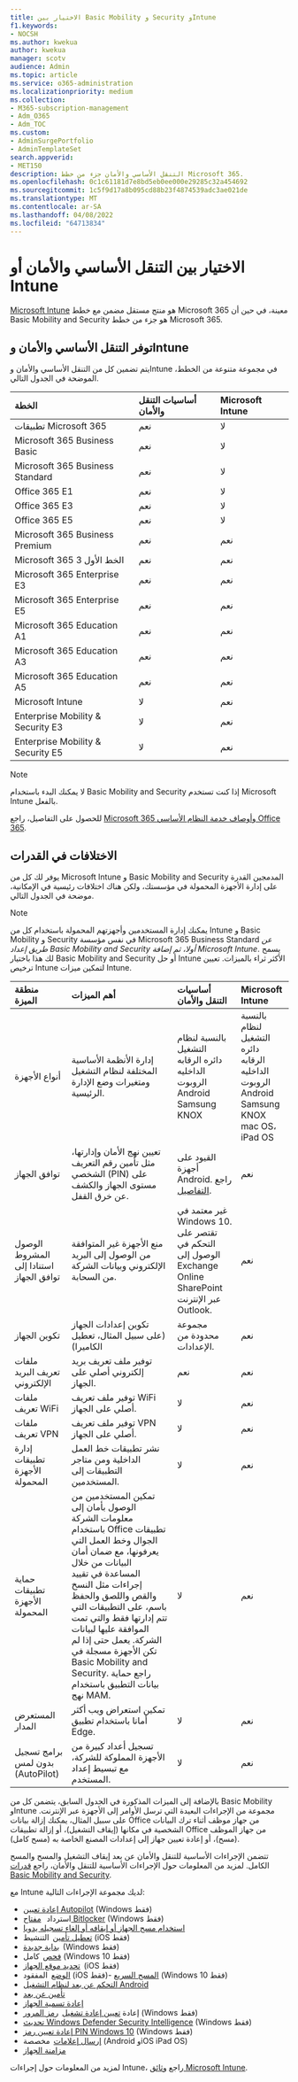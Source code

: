 ```yaml
---
title: الاختيار بين Basic Mobility و Security وIntune
f1.keywords:
- NOCSH
ms.author: kwekua
author: kwekua
manager: scotv
audience: Admin
ms.topic: article
ms.service: o365-administration
ms.localizationpriority: medium
ms.collection:
- M365-subscription-management
- Adm_O365
- Adm_TOC
ms.custom:
- AdminSurgePortfolio
- AdminTemplateSet
search.appverid:
- MET150
description: التنقل الأساسي والأمان جزء من خطط Microsoft 365.
ms.openlocfilehash: 0c1c61181d7e8bd5eb0ee000e29285c32a454692
ms.sourcegitcommit: 1c5f9d17a8b095cd88b23f4874539adc3ae021de
ms.translationtype: MT
ms.contentlocale: ar-SA
ms.lasthandoff: 04/08/2022
ms.locfileid: "64713834"
---
```

# <a name="choose-between-basic-mobility-and-security-or-intune"></a>الاختيار بين التنقل الأساسي والأمان أو Intune

[Microsoft Intune](/mem/intune/) هو منتج مستقل مضمن مع خطط Microsoft 365 معينة، في حين أن Basic Mobility and Security هو جزء من خطط Microsoft 365.

 ## <a name="availability-of-basic-mobility-and-security-and-intune"></a>توفر التنقل الأساسي والأمان وIntune

يتم تضمين كل من التنقل الأساسي والأمان وIntune في مجموعة متنوعة من الخطط، الموضحة في الجدول التالي.

| الخطة | أساسيات التنقل والأمان | Microsoft Intune |
|:-----|:-----|:-----|
|تطبيقات Microsoft 365|نعم|لا|
|Microsoft 365 Business Basic|نعم|لا|
|Microsoft 365 Business Standard|نعم|لا|
|Office 365 E1 |نعم|لا|
|Office 365 E3 |نعم|لا|
|Office 365 E5 |نعم|لا|
|Microsoft 365 Business Premium |نعم|نعم|
|Microsoft 365 الخط الأول 3 |نعم|نعم|
|Microsoft 365 Enterprise E3 |نعم|نعم|
|Microsoft 365 Enterprise E5 |نعم|نعم|
|Microsoft 365 Education A1 |نعم|نعم|
|Microsoft 365 Education A3 |نعم|نعم|
|Microsoft 365 Education A5 |نعم|نعم|
|Microsoft Intune |لا|نعم|
|Enterprise Mobility & Security E3 |لا|نعم|
|Enterprise Mobility & Security E5 |لا|نعم|

> [!NOTE]
> لا يمكنك البدء باستخدام Basic Mobility and Security إذا كنت تستخدم Microsoft Intune بالفعل.

 للحصول على التفاصيل، راجع [Microsoft 365 وأوصاف خدمة النظام الأساسي Office 365](/office365/servicedescriptions/office-365-platform-service-description/office-365-platform-service-description).

## <a name="differences-in-capabilities"></a>الاختلافات في القدرات

يوفر لك كل من Microsoft Intune و Basic Mobility and Security المدمجين القدرة على إدارة الأجهزة المحمولة في مؤسستك، ولكن هناك اختلافات رئيسية في الإمكانية، موضحة في الجدول التالي.

> [!NOTE]
> يمكنك إدارة المستخدمين وأجهزتهم المحمولة باستخدام كل من Intune و Basic Mobility و Security في نفس مؤسسة Microsoft 365 Business Standard *عن طريق إعداد Basic Mobility and Security أولا، ثم إضافة Microsoft Intune*. يسمح لك هذا باختيار Basic Mobility and Security أو حل Intune الأكثر ثراء بالميزات. تعيين ترخيص Intune لتمكين ميزات Intune.

| منطقة الميزة | أهم الميزات | أساسيات التنقل والأمان | Microsoft Intune |
|:-----|:-----|:-----|:-----|
|أنواع الأجهزة|إدارة الأنظمة الأساسية المختلفة لنظام التشغيل ومتغيرات وضع الإدارة الرئيسية. |بالنسبة لنظام التشغيل<br/>دائره الرقابه الداخليه<br/>الروبوت<br/>Android Samsung KNOX<br/>|بالنسبة لنظام التشغيل<br/>دائره الرقابه الداخليه<br/>الروبوت<br/>Android Samsung KNOX<br/>mac OS، iPad OS|
|توافق الجهاز|تعيين نهج الأمان وإدارتها، مثل تأمين رقم التعريف الشخصي (PIN) على مستوى الجهاز والكشف عن خرق القفل. |القيود على أجهزة Android. راجع [التفاصيل](capabilities.md). |نعم|
|الوصول المشروط استنادا إلى توافق الجهاز |منع الأجهزة غير المتوافقة من الوصول إلى البريد الإلكتروني وبيانات الشركة من السحابة. |غير معتمد في Windows 10.<br/>تقتصر على التحكم في الوصول إلى Exchange Online SharePoint عبر الإنترنت Outlook. |نعم |
|تكوين الجهاز  |تكوين إعدادات الجهاز (على سبيل المثال، تعطيل الكاميرا)|مجموعة محدودة من الإعدادات.|نعم|
|ملفات تعريف البريد الإلكتروني  |توفير ملف تعريف بريد إلكتروني أصلي على الجهاز. |نعم|نعم|
|ملفات تعريف WiFi |توفير ملف تعريف WiFi أصلي على الجهاز. |لا|نعم|
|ملفات تعريف VPN |توفير ملف تعريف VPN أصلي على الجهاز. |لا|نعم|
|إدارة تطبيقات الأجهزة المحمولة  |نشر تطبيقات خط العمل الداخلية ومن متاجر التطبيقات إلى المستخدمين. |لا|نعم|
|حماية تطبيقات الأجهزة المحمولة  |تمكين المستخدمين من الوصول بأمان إلى معلومات الشركة باستخدام Office تطبيقات الجوال وخط العمل التي يعرفونها، مع ضمان أمان البيانات من خلال المساعدة في تقييد إجراءات مثل النسخ والقص واللصق والحفظ باسم، على التطبيقات التي تتم إدارتها فقط والتي تمت الموافقة عليها لبيانات الشركة. يعمل حتى إذا لم تكن الأجهزة مسجلة في Basic Mobility and Security. راجع حماية بيانات التطبيق باستخدام نهج MAM. |لا|نعم|
|المستعرض المدار  |تمكين استعراض ويب أكثر أمانا باستخدام تطبيق Edge. |لا|نعم|
|برامج تسجيل بدون لمس (AutoPilot) |تسجيل أعداد كبيرة من الأجهزة المملوكة للشركة، مع تبسيط إعداد المستخدم. |لا|نعم|

بالإضافة إلى الميزات المذكورة في الجدول السابق، يتضمن كل من Basic Mobility وIntune مجموعة من الإجراءات البعيدة التي ترسل الأوامر إلى الأجهزة عبر الإنترنت. على سبيل المثال، يمكنك إزالة بيانات Office من جهاز موظف أثناء ترك البيانات الشخصية في مكانها (إيقاف التشغيل)، أو إزالة تطبيقات Office من جهاز الموظف (مسح)، أو إعادة تعيين جهاز إلى إعدادات المصنع الخاصة به (مسح كامل).

تتضمن الإجراءات الأساسية للتنقل والأمان عن بعد إيقاف التشغيل والمسح والمسح الكامل. لمزيد من المعلومات حول الإجراءات الأساسية للتنقل والأمان، راجع [قدرات Basic Mobility and Security](capabilities.md).

مع Intune لديك مجموعة الإجراءات التالية:

- [إعادة تعيين Autopilot](/mem/autopilot/windows-autopilot-reset) (Windows فقط)
- استرداد   [مفتاح Bitlocker](https://support.microsoft.com/windows/finding-your-bitlocker-recovery-key-in-windows-6b71ad27-0b89-ea08-f143-056f5ab347d6) (Windows فقط)
- [استخدام مسح الجهاز أو إيقافه أو إلغاء تسجيله يدويا](/mem/intune/remote-actions/devices-wipe#delete-devices-from-the-intune-portal)
- [تعطيل تأمين](/mem/intune/remote-actions/device-activation-lock-disable)  التنشيط (iOS فقط)
- [بداية جديدة](/mem/intune/remote-actions/device-fresh-start)  (Windows فقط)
- [فحص](/mem/intune/configuration/device-restrictions-windows-10#microsoft-defender-antivirus)  كامل (Windows 10 فقط)
- [تحديد موقع الجهاز](/mem/intune/remote-actions/device-locate)  (iOS فقط)
- [الوضع](/mem/intune/remote-actions/device-lost-mode)  المفقود (iOS فقط)- [المسح السريع](/mem/intune/configuration/device-restrictions-windows-10#microsoft-defender-antivirus) (Windows 10 فقط)
- [التحكم عن بعد لنظام التشغيل Android](/mem/intune/remote-actions/teamviewer-support)
- [تأمين عن بعد](/mem/intune/remote-actions/device-remote-lock)
- [إعادة تسمية الجهاز](/mem/intune/remote-actions/device-rename)
- إعادة [تعيين إعادة تشغيل](/mem/intune/remote-actions/device-restart)  [رمز المرور](/mem/intune/remote-actions/device-passcode-reset) (Windows فقط)
- [تحديث Windows Defender Security Intelligence](https://www.microsoft.com/en-us/wdsi/defenderupdates) (Windows فقط)
- [إعادة تعيين رمز PIN Windows 10](/windows/security/identity-protection/hello-for-business/hello-feature-pin-reset) (Windows فقط)
- [إرسال إعلامات](/mem/intune/remote-actions/custom-notifications#send-a-custom-notification-to-a-single-device)  مخصصة (Android وiOS iPad OS)
- [مزامنة الجهاز](/mem/intune/remote-actions/device-sync)

لمزيد من المعلومات حول إجراءات Intune، راجع [وثائق Microsoft Intune](/mem/intune/).
